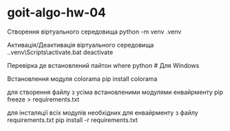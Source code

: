 # goit-algo-hw-04

Створення віртуального середовища
    python -m venv .venv

Активація/Деактивація віртуального середовища
    .\.venv\Scripts\activate.bat
    deactivate

Перевірка де встановлений пайтон
    where python  # Для Windows

Встановлення модуля colorama
    pip install colorama

для створення файлу з усіма встановленими модулями енвайрменту
	pip freeze > requirements.txt

для інсталяції всіх модулів необхідних для енвайрменту з файлу requirements.txt
	pip install -r requirements.txt
